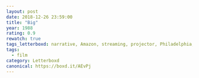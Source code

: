 ```yaml
---
layout: post 
date: 2018-12-26 23:59:00
title: "Big"
year: 1988
rating: 0.9
rewatch: true
tags_letterboxd: narrative, Amazon, streaming, projector, Philadelphia, Leah
tags:
  - film
category: Letterboxd
canonical: https://boxd.it/AEvPj
---
```

